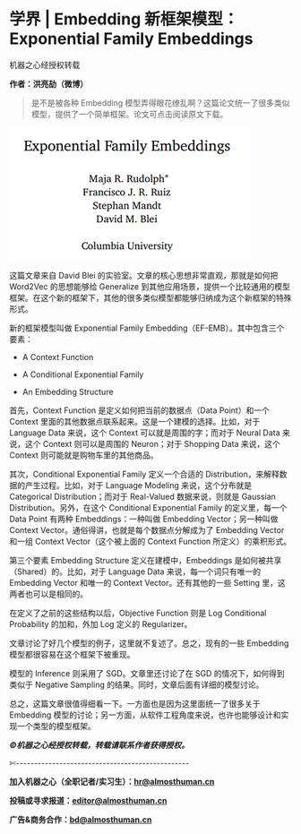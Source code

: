 # 学界 | Embedding 新框架模型：Exponential Family Embeddings

机器之心经授权转载

**作者：洪亮劼（微博）**

> 是不是被各种 Embedding 模型弄得眼花缭乱啊？这篇论文统一了很多类似模型，提供了一个简单框架。论文可点击阅读原文下载。

![](img/df54b6fca436e2f43fc10516f41aecb4.jpg)

这篇文章来自 David Blei 的实验室。文章的核心思想非常直观，那就是如何把 Word2Vec 的思想能够给 Generalize 到其他应用场景，提供一个比较通用的模型框架。在这个新的框架下，其他的很多类似模型都能够归纳成为这个新框架的特殊形式。

新的框架模型叫做 Exponential Family Embedding（EF-EMB）。其中包含三个要素：

*   A Context Function

*   A Conditional Exponential Family

*   An Embedding Structure

首先，Context Function 是定义如何把当前的数据点（Data Point）和一个 Context 里面的其他数据点联系起来。这是一个建模的选择。比如，对于 Language Data 来说，这个 Context 可以就是周围的字；而对于 Neural Data 来说，这个 Context 则可以是周围的 Neuron；对于 Shopping Data 来说，这个 Context 则可能就是购物车里的其他商品。

其次，Conditional Exponential Family 定义一个合适的 Distribution，来解释数据的产生过程。比如，对于 Language Modeling 来说，这个分布就是 Categorical Distribution；而对于 Real-Valued 数据来说，则就是 Gaussian Distribution。另外，在这个 Conditional Exponential Family 的定义里，每一个 Data Point 有两种 Embeddings：一种叫做 Embedding Vector；另一种叫做 Context Vector。通俗得讲，也就是每个数据点分解成为了 Embedding Vector 和一组 Context Vector（这个被上面的 Context Function 所定义）的乘积形式。

第三个要素 Embedding Structure 定义在建模中，Embeddings 是如何被共享（Shared）的。比如，对于 Language Data 来说，每一个词只有唯一的 Embedding Vector 和唯一的 Context Vector。还有其他的一些 Setting 里，这两者也可以是相同的。

在定义了之前的这些结构以后，Objective Function 则是 Log Conditional Probability 的加和，外加 Log 定义的 Regularizer。

文章讨论了好几个模型的例子，这里就不复述了。总之，现有的一些 Embedding 模型都很容易在这个框架下被重现。

模型的 Inference 则采用了 SGD。文章里还讨论了在 SGD 的情况下，如何得到类似于 Negative Sampling 的结果。同时，文章后面有详细的模型讨论。

总之，这篇文章很值得细看一下。一方面也是因为这里面统一了很多关于 Embedding 模型的讨论；另一方面，从软件工程角度来说，也许也能够设计和实现一个类型的模型框架。  

******©机器之心经授权转载，***转载请联系作者获得授权******。***

✄------------------------------------------------

**加入机器之心（全职记者/实习生）：hr@almosthuman.cn**

**投稿或寻求报道：editor@almosthuman.cn**

**广告&商务合作：bd@almosthuman.cn**